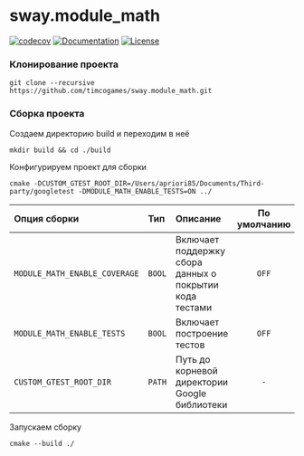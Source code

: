 # sway.module_math

[![codecov][codecov-svg]][codecov-url] [![Documentation][codedocs-svg]][codedocs-url] [![License][license-svg]][license-url]

### Клонирование проекта

```console
git clone --recursive https://github.com/timcogames/sway.module_math.git
```

### Сборка проекта

Создаем директорию build и переходим в неё

```console
mkdir build && cd ./build
```

Конфигурируем проект для сборки

```console
cmake -DCUSTOM_GTEST_ROOT_DIR=/Users/apriori85/Documents/Third-party/googletest -DMODULE_MATH_ENABLE_TESTS=ON ../
```

Опция сборки | Тип | Описание | По умолчанию
:---|:---|:---|:---:
`MODULE_MATH_ENABLE_COVERAGE` | `BOOL` | Включает поддержку сбора данных о покрытии кода тестами | `OFF`
`MODULE_MATH_ENABLE_TESTS` | `BOOL` | Включает построение тестов | `OFF`
`CUSTOM_GTEST_ROOT_DIR` | `PATH` | Путь до корневой директории Google библиотеки | `-`

Запускаем сборку

```console
cmake --build ./
```

[codecov-svg]: https://codecov.io/gh/timcogames/sway.module_math/branch/master/graph/badge.svg
[codecov-url]: https://codecov.io/gh/timcogames/sway.module_math
[codedocs-svg]: https://codedocs.xyz/timcogames/sway.module_math.svg
[codedocs-url]: https://codedocs.xyz/timcogames/sway.module_math/
[license-svg]: https://img.shields.io/github/license/mashape/apistatus.svg
[license-url]: LICENSE
